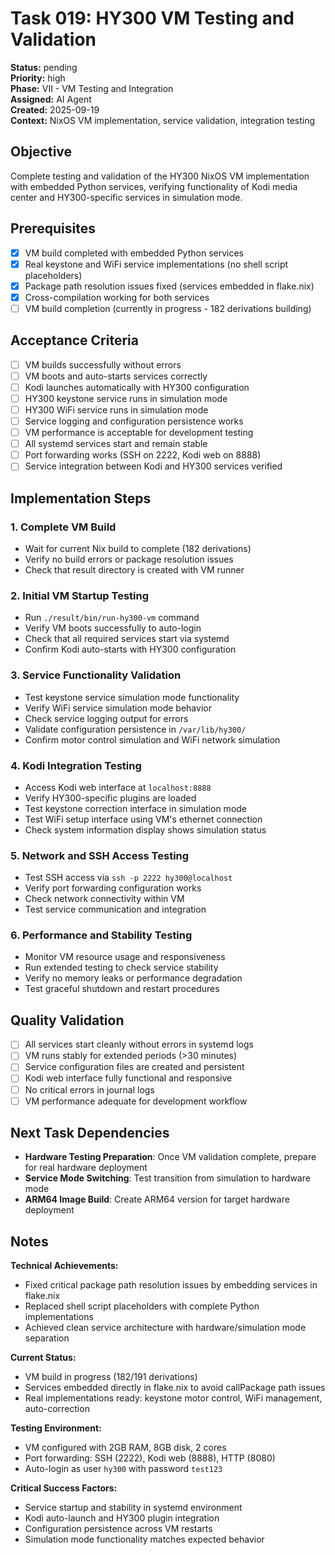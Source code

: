 # Task 019: HY300 VM Testing and Validation

**Status:** pending  
**Priority:** high  
**Phase:** VII - VM Testing and Integration  
**Assigned:** AI Agent  
**Created:** 2025-09-19  
**Context:** NixOS VM implementation, service validation, integration testing

## Objective

Complete testing and validation of the HY300 NixOS VM implementation with embedded Python services, verifying functionality of Kodi media center and HY300-specific services in simulation mode.

## Prerequisites

- [x] VM build completed with embedded Python services
- [x] Real keystone and WiFi service implementations (no shell script placeholders)
- [x] Package path resolution issues fixed (services embedded in flake.nix)
- [x] Cross-compilation working for both services
- [ ] VM build completion (currently in progress - 182 derivations building)

## Acceptance Criteria

- [ ] VM builds successfully without errors
- [ ] VM boots and auto-starts services correctly
- [ ] Kodi launches automatically with HY300 configuration
- [ ] HY300 keystone service runs in simulation mode
- [ ] HY300 WiFi service runs in simulation mode  
- [ ] Service logging and configuration persistence works
- [ ] VM performance is acceptable for development testing
- [ ] All systemd services start and remain stable
- [ ] Port forwarding works (SSH on 2222, Kodi web on 8888)
- [ ] Service integration between Kodi and HY300 services verified

## Implementation Steps

### 1. Complete VM Build
- Wait for current Nix build to complete (182 derivations)
- Verify no build errors or package resolution issues
- Check that result directory is created with VM runner

### 2. Initial VM Startup Testing
- Run `./result/bin/run-hy300-vm` command
- Verify VM boots successfully to auto-login
- Check that all required services start via systemd
- Confirm Kodi auto-starts with HY300 configuration

### 3. Service Functionality Validation
- Test keystone service simulation mode functionality
- Verify WiFi service simulation mode behavior
- Check service logging output for errors
- Validate configuration persistence in `/var/lib/hy300/`
- Confirm motor control simulation and WiFi network simulation

### 4. Kodi Integration Testing
- Access Kodi web interface at `localhost:8888`
- Verify HY300-specific plugins are loaded
- Test keystone correction interface in simulation mode
- Test WiFi setup interface using VM's ethernet connection
- Check system information display shows simulation status

### 5. Network and SSH Access Testing
- Test SSH access via `ssh -p 2222 hy300@localhost`
- Verify port forwarding configuration works
- Check network connectivity within VM
- Test service communication and integration

### 6. Performance and Stability Testing
- Monitor VM resource usage and responsiveness
- Run extended testing to check service stability
- Verify no memory leaks or performance degradation
- Test graceful shutdown and restart procedures

## Quality Validation

- [ ] All services start cleanly without errors in systemd logs
- [ ] VM runs stably for extended periods (>30 minutes)
- [ ] Service configuration files are created and persistent
- [ ] Kodi web interface fully functional and responsive
- [ ] No critical errors in journal logs
- [ ] VM performance adequate for development workflow

## Next Task Dependencies

- **Hardware Testing Preparation**: Once VM validation complete, prepare for real hardware deployment
- **Service Mode Switching**: Test transition from simulation to hardware mode
- **ARM64 Image Build**: Create ARM64 version for target hardware deployment

## Notes

**Technical Achievements:**
- Fixed critical package path resolution issues by embedding services in flake.nix
- Replaced shell script placeholders with complete Python implementations
- Achieved clean service architecture with hardware/simulation mode separation

**Current Status:**
- VM build in progress (182/191 derivations)
- Services embedded directly in flake.nix to avoid callPackage path issues
- Real implementations ready: keystone motor control, WiFi management, auto-correction

**Testing Environment:**
- VM configured with 2GB RAM, 8GB disk, 2 cores
- Port forwarding: SSH (2222), Kodi web (8888), HTTP (8080)
- Auto-login as user `hy300` with password `test123`

**Critical Success Factors:**
- Service startup and stability in systemd environment
- Kodi auto-launch and HY300 plugin integration
- Configuration persistence across VM restarts
- Simulation mode functionality matches expected behavior
